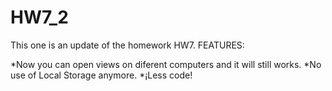 # HW7_2
This one is an update of the homework HW7.
FEATURES: 

*Now you can open views on diferent computers and it will still works.
*No use of Local Storage anymore.
*¡Less code!
